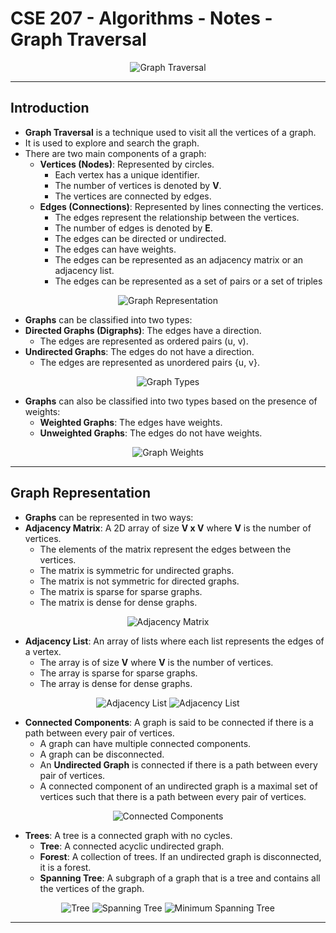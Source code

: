 # **CSE 207 - Algorithms - Notes - Graph Traversal**

<p align="center">
    <img src="https://codeforces.com/predownloaded/8d/be/8dbe5d89e58b67f3d8e4d8e0e8eb3358ba921b28.png" alt="Graph Traversal"/>
</p>

---

## **Introduction**

- **Graph Traversal** is a technique used to visit all the vertices of a graph.
- It is used to explore and search the graph.
- There are two main components of a graph:
  - **Vertices (Nodes)**: Represented by circles.
    - Each vertex has a unique identifier.
    - The number of vertices is denoted by **V**.
    - The vertices are connected by edges.
  - **Edges (Connections)**: Represented by lines connecting the vertices.
    - The edges represent the relationship between the vertices.
    - The number of edges is denoted by **E**.
    - The edges can be directed or undirected.
    - The edges can have weights.
    - The edges can be represented as an adjacency matrix or an adjacency list.
    - The edges can be represented as a set of pairs or a set of triples

<p align="center">
    <img src="https://www.computersciencebytes.com/wp-content/uploads/2017/01/vertices_edges.png" alt="Graph Representation"/>
</p>

- **Graphs** can be classified into two types:
- **Directed Graphs (Digraphs)**: The edges have a direction.
  - The edges are represented as ordered pairs (u, v).
- **Undirected Graphs**: The edges do not have a direction.
  - The edges are represented as unordered pairs {u, v}.

<p align="center">
    <img src="https://media.geeksforgeeks.org/wp-content/uploads/20230731155550/file.png" alt="Graph Types"/>
</p>

- **Graphs** can also be classified into two types based on the presence of weights:
  - **Weighted Graphs**: The edges have weights.
  - **Unweighted Graphs**: The edges do not have weights.

<p align="center">
    <img src="https://i.ytimg.com/vi/cMijJ2C1TiI/maxresdefault.jpg" alt="Graph Weights"/>
</p>

---

## **Graph Representation**

- **Graphs** can be represented in two ways:
- **Adjacency Matrix**: A 2D array of size **V x V** where **V** is the number of vertices.
  - The elements of the matrix represent the edges between the vertices.
  - The matrix is symmetric for undirected graphs.
  - The matrix is not symmetric for directed graphs.
  - The matrix is sparse for sparse graphs.
  - The matrix is dense for dense graphs.

<p align="center">
      <img src="https://www.researchgate.net/publication/347300725/figure/fig1/AS:969208926044162@1608088823984/Different-types-of-graphs-and-their-corresponding-adjacency-matrix-representations-The.ppm" alt="Adjacency Matrix"/>
    </p>

- **Adjacency List**: An array of lists where each list represents the edges of a vertex.
  - The array is of size **V** where **V** is the number of vertices.
  - The array is sparse for sparse graphs.
  - The array is dense for dense graphs.

<p align="center">
    <img src="https://media.geeksforgeeks.org/wp-content/uploads/20230727154843/Graph-Representation-of-Undirected-graph-to-Adjacency-List.png" alt="Adjacency List"/>
    <img src="https://media.geeksforgeeks.org/wp-content/uploads/20230727130528/Directed_to_Adjacency_matrix.png" alt="Adjacency List"/>
</p>

- **Connected Components**: A graph is said to be connected if there is a path between every pair of vertices.
  - A graph can have multiple connected components.
  - A graph can be disconnected.
  - An **Undirected Graph** is connected if there is a path between every pair of vertices.
  - A connected component of an undirected graph is a maximal set of vertices such that there is a path between every pair of vertices.

<p align="center">
    <img src="https://www.researchgate.net/publication/340015228/figure/fig1/AS:870805537845254@1584627627694/An-example-graph-with-3-connected-components.png" alt="Connected Components"/>
</p>

- **Trees**: A tree is a connected graph with no cycles.
  - **Tree**: A connected acyclic undirected graph.
  - **Forest**: A collection of trees. If an undirected graph is disconnected, it is a forest.
  - **Spanning Tree**: A subgraph of a graph that is a tree and contains all the vertices of the graph.

<p align="center">
    <img src="https://encrypted-tbn0.gstatic.com/images?q=tbn:ANd9GcRsEDHuBVIxhGQfFnZjQT5SLHFPcydY__R89fgz5Xo7gA&s" alt="Tree"/>
    <img src="https://static.javatpoint.com/tutorial/graph-theory/images/tree-and-forest1.png" alt="Spanning Tree"/>
    <img src="https://www.tutorialspoint.com/data_structures_algorithms/images/spanning_trees.jpg" alt="Minimum Spanning Tree"/>
</p>

---
